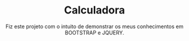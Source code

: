 <h1 align="center">Calculadora</h1>

<p align="center">Fiz este projeto com o intuito de demonstrar os meus conhecimentos em BOOTSTRAP e JQUERY.</p>
